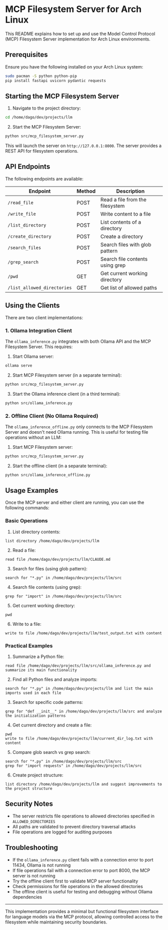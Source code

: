 # MCP Filesystem Server for Arch Linux

This README explains how to set up and use the Model Control Protocol (MCP) Filesystem Server implementation for Arch Linux environments.

## Prerequisites

Ensure you have the following installed on your Arch Linux system:

```bash
sudo pacman -S python python-pip
pip install fastapi uvicorn pydantic requests
```

## Starting the MCP Filesystem Server

1. Navigate to the project directory:
```bash
cd /home/dago/dev/projects/llm
```

2. Start the MCP Filesystem Server:
```bash
python src/mcp_filesystem_server.py
```

This will launch the server on `http://127.0.0.1:8000`. The server provides a REST API for filesystem operations.

## API Endpoints

The following endpoints are available:

| Endpoint | Method | Description |
|----------|--------|-------------|
| `/read_file` | POST | Read a file from the filesystem |
| `/write_file` | POST | Write content to a file |
| `/list_directory` | POST | List contents of a directory |
| `/create_directory` | POST | Create a directory |
| `/search_files` | POST | Search files with glob pattern |
| `/grep_search` | POST | Search file contents using grep |
| `/pwd` | GET | Get current working directory |
| `/list_allowed_directories` | GET | Get list of allowed paths |

## Using the Clients

There are two client implementations:

### 1. Ollama Integration Client

The `ollama_inference.py` integrates with both Ollama API and the MCP Filesystem Server. This requires:

1. Start Ollama server:
```bash
ollama serve
```

2. Start MCP Filesystem server (in a separate terminal):
```bash
python src/mcp_filesystem_server.py
```

3. Start the Ollama inference client (in a third terminal):
```bash
python src/ollama_inference.py
```

### 2. Offline Client (No Ollama Required)

The `ollama_inference_offline.py` only connects to the MCP Filesystem Server and doesn't need Ollama running. This is useful for testing file operations without an LLM:

1. Start MCP Filesystem server:
```bash
python src/mcp_filesystem_server.py
```

2. Start the offline client (in a separate terminal):
```bash
python src/ollama_inference_offline.py
```

## Usage Examples

Once the MCP server and either client are running, you can use the following commands:

### Basic Operations

1. List directory contents:
```
list directory /home/dago/dev/projects/llm
```

2. Read a file:
```
read file /home/dago/dev/projects/llm/CLAUDE.md
```

3. Search for files (using glob pattern):
```
search for "*.py" in /home/dago/dev/projects/llm/src
```

4. Search file contents (using grep):
```
grep for "import" in /home/dago/dev/projects/llm/src
```

5. Get current working directory:
```
pwd
```

6. Write to a file:
```
write to file /home/dago/dev/projects/llm/test_output.txt with content
```

### Practical Examples

1. Summarize a Python file:
```
read file /home/dago/dev/projects/llm/src/ollama_inference.py and summarize its main functionality
```

2. Find all Python files and analyze imports:
```
search for "*.py" in /home/dago/dev/projects/llm and list the main imports used in each file
```

3. Search for specific code patterns:
```
grep for "def __init__" in /home/dago/dev/projects/llm/src and analyze the initialization patterns
```

4. Get current directory and create a file:
```
pwd
write to file /home/dago/dev/projects/llm/current_dir_log.txt with content
```

5. Compare glob search vs grep search:
```
search for "*.py" in /home/dago/dev/projects/llm/src
grep for "import requests" in /home/dago/dev/projects/llm/src
```

6. Create project structure:
```
list directory /home/dago/dev/projects/llm and suggest improvements to the project structure
```

## Security Notes

- The server restricts file operations to allowed directories specified in `ALLOWED_DIRECTORIES`
- All paths are validated to prevent directory traversal attacks
- File operations are logged for auditing purposes

## Troubleshooting

- If the `ollama_inference.py` client fails with a connection error to port 11434, Ollama is not running
- If file operations fail with a connection error to port 8000, the MCP server is not running
- Try the offline client first to validate MCP server functionality
- Check permissions for file operations in the allowed directories
- The offline client is useful for testing and debugging without Ollama dependencies

---

This implementation provides a minimal but functional filesystem interface for language models via the MCP protocol, allowing controlled access to the filesystem while maintaining security boundaries.